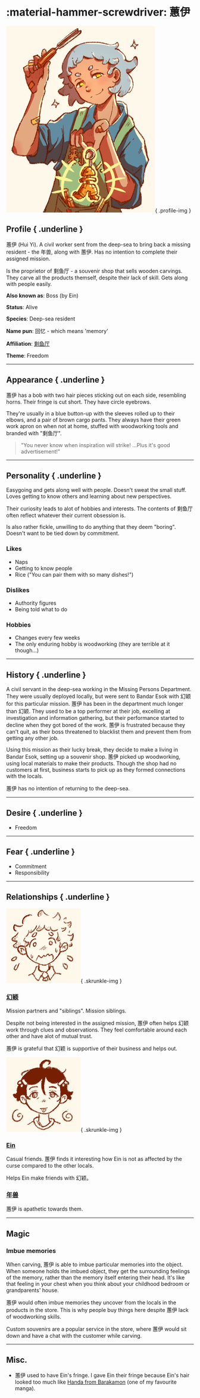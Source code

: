 :material-hammer-screwdriver: 蕙伊
========================

![huiyi-full](../../../media/huiyi-full.jpg){ .profile-img }

## Profile { .underline }

蕙伊 (Hui Yi). A civil worker sent from the deep-sea to bring back a missing resident - the 年兽, along with 蕙伊. Has no intention to complete their assigned mission.

Is the proprietor of 剩鱼厅 - a souvenir shop that sells wooden carvings. They carve all the products themself, despite their lack of skill. Gets along with people easily.

**Also known as**: Boss (by Ein)

**Status**: Alive

**Species**: Deep-sea resident

**Name pun**: 回忆 - which means 'memory'

**Affiliation**: [剩鱼厅](../Locations/souvenir-shop.md)

**Theme**: Freedom

---

## Appearance { .underline }

蕙伊 has a bob with two hair pieces sticking out on each side, resembling horns. Their fringe is cut short. They have circle eyebrows.

They're usually in a blue button-up with the sleeves rolled up to their elbows, and a pair of brown cargo pants. They always have their green work apron on when not at home, stuffed with woodworking tools and branded with "剩鱼厅".

> "You never know when inspiration will strike! ...Plus it's good advertisement!"

---

## Personality { .underline }

Easygoing and gets along well with people. Doesn't sweat the small stuff. Loves getting to know others and learning about new perspectives.

Their curiosity leads to alot of hobbies and interests. The contents of  剩鱼厅 often reflect whatever their current obsession is.

Is also rather fickle, unwilling to do anything that they deem "boring". Doesn't want to be tied down by commitment.


### Likes

- Naps
- Getting to know people
- Rice ("You can pair them with so many dishes!")

### Dislikes

- Authority figures
- Being told what to do

### Hobbies

- Changes every few weeks
- The only enduring hobby is woodworking (they are terrible at it though...)

---

## History { .underline }

A civil servant in the deep-sea working in the Missing Persons Department. They were usually deployed locally, but were sent to Bandar Esok with 幻颖 for this particular mission. 蕙伊 has been in the department much longer than 幻颖. They used to be a top performer at their job, excelling at investigation and information gathering, but their performance started to decline when they got bored of the work. 蕙伊 is frustrated because they can't quit, as their boss threatened to blacklist them and prevent them from getting any other job.

Using this mission as their lucky break, they decide to make a living in Bandar Esok, setting up a souvenir shop. 蕙伊 picked up woodworking, using local materials to make their products. Though the shop had no customers at first, business starts to pick up as they formed connections with the locals.

蕙伊 has no intention of returning to the deep-sea.

---

## Desire { .underline }

- Freedom

---

## Fear { .underline }

- Commitment
- Responsibility

---

## Relationships { .underline }

![huanying chibi](../../../media/huanying-skrunkle.jpg){ .skrunkle-img }

### [幻颖](1huan-ying.md)

Mission partners and "siblings". Mission siblings.

Despite not being interested in the assigned mission, 蕙伊 often helps 幻颖 work through clues and observations. They feel comfortable around each other and have alot of mutual trust.

蕙伊 is grateful that 幻颖 is supportive of their business and helps out.



![ein-chibi](../../../media/ein-skrunkle.jpg){ .skrunkle-img }

### [Ein](1ein.md)

Casual friends. 蕙伊 finds it interesting how Ein is not as affected by the curse compared to the other locals. 

Helps Ein make friends with 幻颖。




### [年兽](beast.md)

蕙伊 is apathetic towards them. 

---
 
## Magic

### Imbue memories

When carving, 蕙伊 is able to imbue particular memories into the object. When someone holds the imbued object, they get the surrounding feelings of the memory, rather than the memory itself entering their head. It's like that feeling in your chest when you think about your childhood bedroom or grandparents' house.

蕙伊 would often imbue memories they uncover from the locals in the products in the store. This is why people buy things here despite 蕙伊 lack of woodworking skills.

Custom souvenirs are a popular service in the store, where 蕙伊 would sit down and have a chat with the customer while carving.

---

## Misc.

- 蕙伊 used to have Ein's fringe. I gave Ein their fringe because Ein's hair looked too much like [Handa from Barakamon](https://barakamon.fandom.com/wiki/Sei_Handa) (one of my favourite manga).



